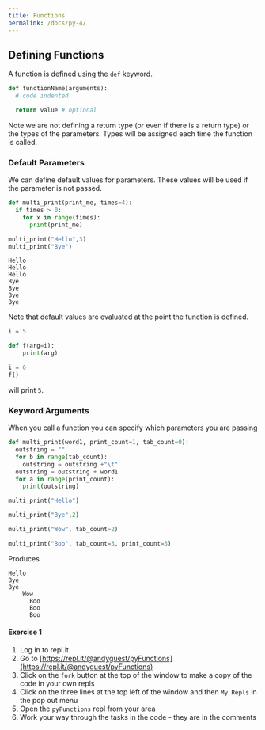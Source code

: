 ```yaml
---
title: Functions
permalink: /docs/py-4/
---
```


## Defining Functions

A function is defined using the `def` keyword.

```python
def functionName(arguments):
  # code indented

  return value # optional
```

Note we are not defining a return type (or even if there is a return type) or the types of the parameters. Types will be assigned each time the function is called.  

### Default Parameters

We can define default values for parameters. These values will be used if the parameter is not passed.  

```python
def multi_print(print_me, times=4):
  if times > 0:
    for x in range(times):
      print(print_me)

multi_print("Hello",3)
multi_print("Bye")
```
```console
Hello
Hello
Hello
Bye
Bye
Bye
Bye
```

Note that default values are evaluated at the point the function is defined.  
```python
i = 5

def f(arg=i):
    print(arg)

i = 6
f()
```
will print `5`.

### Keyword Arguments

When you call a function you can specify which parameters you are passing  
```python
def multi_print(word1, print_count=1, tab_count=0):
  outstring = ""
  for b in range(tab_count):
    outstring = outstring +"\t"
  outstring = outstring + word1
  for a in range(print_count):
    print(outstring)

multi_print("Hello")

multi_print("Bye",2)

multi_print("Wow", tab_count=2)

multi_print("Boo", tab_count=3, print_count=3)

```

Produces  

```console
Hello
Bye
Bye
    Wow
      Boo
      Boo
      Boo
```


#### Exercise 1 

1. Log in to repl.it
2. Go to [https://repl.it/@andyguest/pyFunctions](https://repl.it/@andyguest/pyFunctions)
3. Click on the `fork` button at the top of the window to make a copy of the code in your own repls
4. Click on the three lines at the top left of the window and then `My Repls` in the pop out menu
5. Open the `pyFunctions` repl from your area
6. Work your way through the tasks in the code - they are in the comments